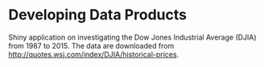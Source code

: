 # Developing Data Products

Shiny application on investigating the Dow Jones Industrial Average (DJIA) from 1987 to 2015. The data are downloaded from http://quotes.wsj.com/index/DJIA/historical-prices.


